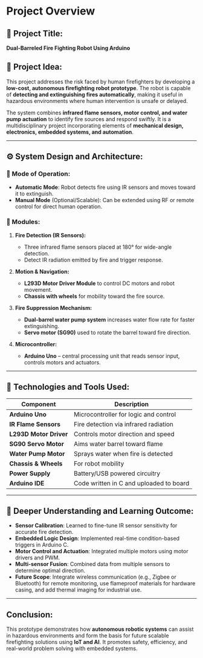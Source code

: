 # Project Overview

## 📌 Project Title:
**Dual-Barreled Fire Fighting Robot Using Arduino**

## 🧠 Project Idea:
This project addresses the risk faced by human firefighters by developing a **low-cost, autonomous firefighting robot prototype**. The robot is capable of **detecting and extinguishing fires automatically**, making it useful in hazardous environments where human intervention is unsafe or delayed.

The system combines **infrared flame sensors, motor control, and water pump actuation** to identify fire sources and respond swiftly. It is a multidisciplinary project incorporating elements of **mechanical design, electronics, embedded systems, and automation**.

---

## ⚙️ System Design and Architecture:

### 🔄 Mode of Operation:
- **Automatic Mode**: Robot detects fire using IR sensors and moves toward it to extinguish.
- **Manual Mode** (Optional/Scalable): Can be extended using RF or remote control for direct human operation.

### 🧱 Modules:

1. **Fire Detection (IR Sensors):**
   - Three infrared flame sensors placed at 180° for wide-angle detection.
   - Detect IR radiation emitted by fire and trigger response.

2. **Motion & Navigation:**
   - **L293D Motor Driver Module** to control DC motors and robot movement.
   - **Chassis with wheels** for mobility toward the fire source.

3. **Fire Suppression Mechanism:**
   - **Dual-barrel water pump system** increases water flow rate for faster extinguishing.
   - **Servo motor (SG90)** used to rotate the barrel toward fire direction.

4. **Microcontroller:**
   - **Arduino Uno** – central processing unit that reads sensor input, controls motors and actuators.

---

## 🔧 Technologies and Tools Used:

| Component            | Description                               |
|---------------------|-------------------------------------------|
| **Arduino Uno**     | Microcontroller for logic and control     |
| **IR Flame Sensors**| Fire detection via infrared radiation     |
| **L293D Motor Driver**| Controls motor direction and speed      |
| **SG90 Servo Motor**| Aims water barrel toward flame            |
| **Water Pump Motor**| Sprays water when fire is detected        |
| **Chassis & Wheels**| For robot mobility                        |
| **Power Supply**    | Battery/USB powered circuitry             |
| **Arduino IDE**     | Code written in C and uploaded to board   |

---

## 🔬 Deeper Understanding and Learning Outcome:
- **Sensor Calibration**: Learned to fine-tune IR sensor sensitivity for accurate fire detection.
- **Embedded Logic Design**: Implemented real-time condition-based triggers in Arduino C.
- **Motor Control and Actuation**: Integrated multiple motors using motor drivers and PWM.
- **Multi-sensor Fusion**: Combined data from multiple sensors to determine optimal direction.
- **Future Scope**: Integrate wireless communication (e.g., Zigbee or Bluetooth) for remote monitoring, use flameproof materials for hardware casing, and add thermal imaging for industrial use.

---

##  Conclusion:
This prototype demonstrates how **autonomous robotic systems** can assist in hazardous environments and form the basis for future scalable firefighting solutions using **IoT and AI**. It promotes safety, efficiency, and real-world problem solving with embedded systems.

